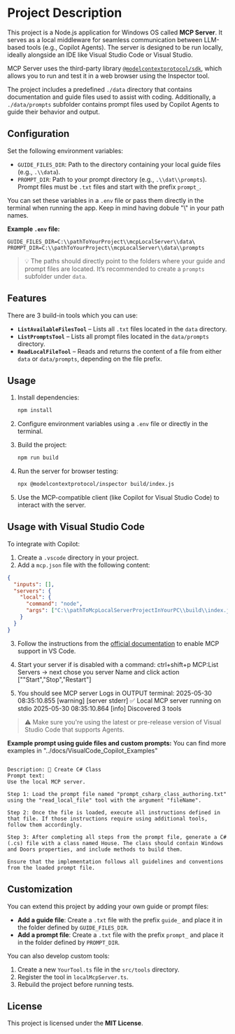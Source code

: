 # Project Description

This project is a Node.js application for Windows OS called **MCP Server**. It serves as a local middleware for seamless communication between LLM-based tools (e.g., Copilot Agents). The server is designed to be run locally, ideally alongside an IDE like Visual Studio Code or Visual Studio.

MCP Server uses the third-party library [`@modelcontextprotocol/sdk`](https://www.npmjs.com/package/@modelcontextprotocol/sdk), which allows you to run and test it in a web browser using the Inspector tool.

The project includes a predefined `./data` directory that contains documentation and guide files used to assist with coding. Additionally, a `./data/prompts` subfolder contains prompt files used by Copilot Agents to guide their behavior and output.

## Configuration

Set the following environment variables:

- `GUIDE_FILES_DIR`: Path to the directory containing your local guide files (e.g., `.\\data`).
- `PROMPT_DIR`: Path to your prompt directory (e.g., `.\\dat\\prompts`). Prompt files must be `.txt` files and start with the prefix `prompt_`.

You can set these variables in a `.env` file or pass them directly in the terminal when running the app.
Keep in mind having dobule "\\" in your path names.

**Example `.env` file:**

```env
GUIDE_FILES_DIR=C:\\pathToYourProject\\mcpLocalServer\\data\
PROMPT_DIR=C:\\pathToYourProject\\mcpLocalServer\\data\\prompts
```

> 💡 The paths should directly point to the folders where your guide and prompt files are located. It’s recommended to create a `prompts` subfolder under `data`.

## Features

There are 3 build-in tools which you can use:

- **`ListAvailableFilesTool`** – Lists all `.txt` files located in the `data` directory.
- **`ListPromptsTool`** – Lists all prompt files located in the `data/prompts` directory.
- **`ReadLocalFileTool`** – Reads and returns the content of a file from either `data` or `data/prompts`, depending on the file prefix.

## Usage

1. Install dependencies:

   ```bash
   npm install
   ```

2. Configure environment variables using a `.env` file or directly in the terminal.

3. Build the project:

   ```bash
   npm run build
   ```

4. Run the server for browser testing:

   ```bash
   npx @modelcontextprotocol/inspector build/index.js
   ```

5. Use the MCP-compatible client (like Copilot for Visual Studio Code) to interact with the server.

## Usage with Visual Studio Code

To integrate with Copilot:

1. Create a `.vscode` directory in your project.
2. Add a `mcp.json` file with the following content:

```json
{
  "inputs": [],
  "servers": {
    "local": {
      "command": "node",
      "args": ["C:\\pathToMcpLocalServerProjectInYourPC\\build\\index.js"]
    }
  }
}
```

3. Follow the instructions from the [official documentation](https://code.visualstudio.com/docs/copilot/chat/mcp-servers) to enable MCP support in VS Code.

4. Start your server if is disabled with a command:
   ctrl+shift+p
   MCP:List Servers -> next chose you server Name and click action [""Start","Stop","Restart"]

5. You should see MCP server Logs in OUTPUT terminal:
   2025-05-30 08:35:10.855 [warning] [server stderr] ✅ Local MCP server running on stdio
   2025-05-30 08:35:10.864 [info] Discovered 3 tools

> ⚠️ Make sure you're using the latest or pre-release version of Visual Studio Code that supports Agents.

**Example prompt using guide files and custom prompts:**
You can find more examples in "../docs/VisualCode_Copilot_Examples"

```

Description: 💾 Create C# Class
Prompt text:
Use the local MCP server.

Step 1: Load the prompt file named "prompt_csharp_class_authoring.txt" using the "read_local_file" tool with the argument "fileName".

Step 2: Once the file is loaded, execute all instructions defined in that file. If those instructions require using additional tools, follow them accordingly.

Step 3: After completing all steps from the prompt file, generate a C# (.cs) file with a class named House. The class should contain Windows and Doors properties, and include methods to build them.

Ensure that the implementation follows all guidelines and conventions from the loaded prompt file.
```

## Customization

You can extend this project by adding your own guide or prompt files:

- **Add a guide file**: Create a `.txt` file with the prefix `guide_` and place it in the folder defined by `GUIDE_FILES_DIR`.
- **Add a prompt file**: Create a `.txt` file with the prefix `prompt_` and place it in the folder defined by `PROMPT_DIR`.

You can also develop custom tools:

1. Create a new `YourTool.ts` file in the `src/tools` directory.
2. Register the tool in `localMcpServer.ts`.
3. Rebuild the project before running tests.

## License

This project is licensed under the **MIT License**.
